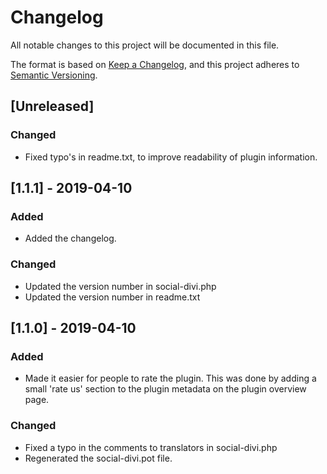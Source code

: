 # Changelog
All notable changes to this project will be documented in this file.

The format is based on [Keep a Changelog](https://keepachangelog.com/en/1.0.0/),
and this project adheres to [Semantic Versioning](https://semver.org/spec/v2.0.0.html).

## [Unreleased]

### Changed
- Fixed typo's in readme.txt, to improve readability of plugin information.

## [1.1.1] - 2019-04-10

### Added
- Added the changelog.

### Changed
- Updated the version number in social-divi.php
- Updated the version number in readme.txt

## [1.1.0] - 2019-04-10

### Added
- Made it easier for people to rate the plugin. This was done by adding a small 'rate us' section to the plugin metadata on the plugin overview page.

### Changed
- Fixed a typo in the comments to translators in social-divi.php
- Regenerated the social-divi.pot file.